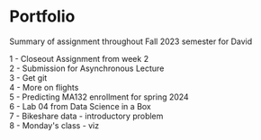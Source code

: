 # Portfolio
Summary of assignment throughout Fall 2023 semester for David


1 - Closeout Assignment from week 2                                                                                            
2 - Submission for Asynchronous Lecture                                                                                        
3 - Get git                                                                                                                                             
4 - More on flights                                                                                                                         
5 - Predicting MA132 enrollment for spring 2024                                                                                                             
6 - Lab 04 from Data Science in a Box                                                                                                            
7 - Bikeshare data - introductory problem                                                                                                  
8 - Monday's class - viz                                                                                                                                                           
